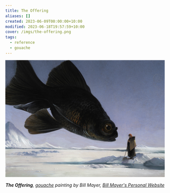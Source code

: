 ```yaml
---
title: The Offering
aliases: []
created: 2023-06-09T00:00:00+10:00
modified: 2023-06-18T19:57:59+10:00
cover: /imgs/the-offering.png
tags:
  - reference
  - gouache
---
```


![](imgs/the-offering.png)
*<center>**The Offering**, [gouache](notes/gouache) painting by Bill Mayer, [Bill Mayer's Personal Website](https://www.thebillmayer.com/)</center>*